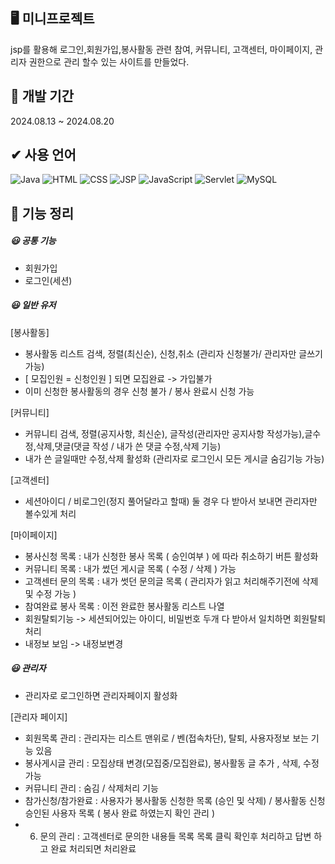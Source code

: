 ## 🖥 미니프로젝트 

jsp를 활용해 로그인,회원가입,봉사활동 관련 참여, 커뮤니티, 고객센터, 마이페이지, 관리자 권한으로 관리 할수 있는 사이트를 만들었다.

## 📝 개발 기간 

2024.08.13 ~ 2024.08.20

## ✔ 사용 언어

![Java](https://img.shields.io/badge/Java-blue) ![HTML](https://img.shields.io/badge/HTML-blue) ![CSS](https://img.shields.io/badge/CSS-blue) ![JSP](https://img.shields.io/badge/JSP-brightgreen) ![JavaScript](https://img.shields.io/badge/JavaScript-yellow)  ![Servlet](https://img.shields.io/badge/Servlet-green) ![MySQL](https://img.shields.io/badge/MySQL-blue)

## 🔧 기능 정리

##### 😃 공통 기능 


- 회원가입
- 로그인(세션)


##### 😃 일반 유저

[봉사활동] 
- 봉사활동 리스트 검색, 정렬(최신순), 신청,취소 (관리자 신청불가/ 관리자만 글쓰기 가능)
- [ 모집인원 = 신청인원 ] 되면 모집완료 -> 가입불가
- 이미 신청한 봉사활동의 경우 신청 불가 / 봉사 완료시 신청 가능

[커뮤니티]
- 커뮤니티 검색, 정렬(공지사항, 최신순), 글작성(관리자만 공지사항 작성가능),글수정,삭제,댓글(댓글 작성 / 내가 쓴 댓글 수정,삭제 기능) 
- 내가 쓴 글일때만 수정,삭제 활성화 (관리자로 로그인시 모든 게시글 숨김기능 가능) 

[고객센터]
- 세션아이디 / 비로그인(정지 풀어달라고 할때) 둘 경우 다 받아서 보내면 관리자만 볼수있게 처리

[마이페이지]
- 봉사신청 목록 : 내가 신청한 봉사 목록 ( 승인여부 ) 에 따라 취소하기 버튼 활성화 
- 커뮤니티 목록 : 내가 썼던 게시글 목록 ( 수정 / 삭제 ) 가능 
- 고객센터 문의 목록 : 내가 썻던 문의글 목록 ( 관리자가 읽고 처리해주기전에 삭제 및 수정 가능 ) 
- 참여완료 봉사 목록 : 이전 완료한 봉사활동 리스트 나열
- 회원탈퇴기능 -> 세션되어있는 아이디, 비밀번호 두개 다 받아서 일치하면 회원탈퇴 처리
- 내정보 보임 -> 내정보변경

##### 😃 관리자
- 관리자로 로그인하면 관리자페이지 활성화

[관리자 페이지]
- 회원목록 관리 : 관리자는 리스트 맨위로 /  벤(접속차단), 탈퇴, 사용자정보 보는 기능 있음 
- 봉사게시글 관리 : 모집상태 변경(모집중/모집완료), 봉사활동 글 추가 , 삭제, 수정 가능
- 커뮤니티 관리 : 숨김 / 삭제처리 기능
- 참가신청/참가완료 : 사용자가 봉사활동 신청한 목록 (승인 및 삭제) / 봉사활동 신청 승인된 사용자 목록 ( 봉사 완료 하였는지 확인 관리 )
- 6) 문의 관리 : 고객센터로 문의한 내용들 목록 목록 클릭 확인후 처리하고 답변 하고 완료 처리되면 처리완료 
